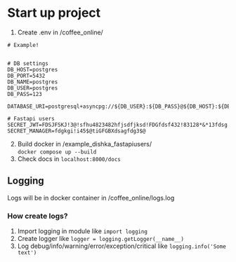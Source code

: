 
# Start up project
1. Create .env in /coffee_online/
````
# Example!


# DB settings
DB_HOST=postgres
DB_PORT=5432
DB_NAME=postgres
DB_USER=postgres
DB_PASS=123

DATABASE_URI=postgresql+asyncpg://${DB_USER}:${DB_PASS}@${DB_HOST}:${DB_PORT}/${DB_NAME}

# Fastapi users
SECRET_JWT=FDSJFSKJ!3@!sfhu4823482hfjsdfjksd!FDGfdsf432!83128*&*13fdsg
SECRET_MANAGER=fdgkgi!i45$@tiGFGBXdsagfdg3$@
````
2. Build docker in /example_dishka_fastapiusers/
\
``docker compose up --build``
3. Check docs in ``localhost:8000/docs``

## Logging
Logs will be in docker container in /coffee_online/logs.log

### How create logs?

1. Import logging in module like ```import logging```
2. Create logger like ```logger = logging.getLogger(__name__)```
3. Log debug/info/warning/error/exception/critical like ```logging.info('Some text')```
